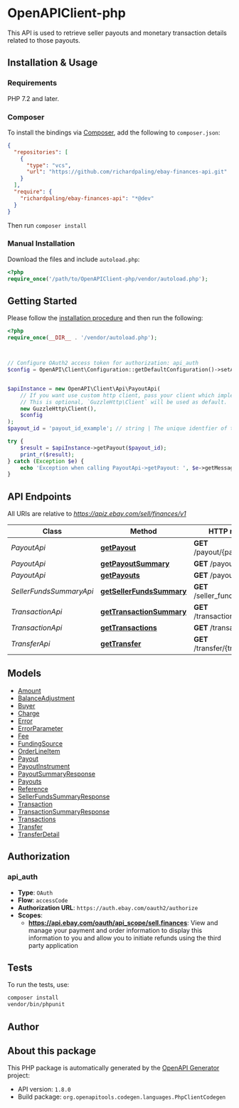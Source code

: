 # OpenAPIClient-php

This API is used to retrieve seller payouts and monetary transaction details related to those payouts.


## Installation & Usage

### Requirements

PHP 7.2 and later.

### Composer

To install the bindings via [Composer](https://getcomposer.org/), add the following to `composer.json`:

```json
{
  "repositories": [
    {
      "type": "vcs",
      "url": "https://github.com/richardpaling/ebay-finances-api.git"
    }
  ],
  "require": {
    "richardpaling/ebay-finances-api": "*@dev"
  }
}
```

Then run `composer install`

### Manual Installation

Download the files and include `autoload.php`:

```php
<?php
require_once('/path/to/OpenAPIClient-php/vendor/autoload.php');
```

## Getting Started

Please follow the [installation procedure](#installation--usage) and then run the following:

```php
<?php
require_once(__DIR__ . '/vendor/autoload.php');



// Configure OAuth2 access token for authorization: api_auth
$config = OpenAPI\Client\Configuration::getDefaultConfiguration()->setAccessToken('YOUR_ACCESS_TOKEN');


$apiInstance = new OpenAPI\Client\Api\PayoutApi(
    // If you want use custom http client, pass your client which implements `GuzzleHttp\ClientInterface`.
    // This is optional, `GuzzleHttp\Client` will be used as default.
    new GuzzleHttp\Client(),
    $config
);
$payout_id = 'payout_id_example'; // string | The unique identfier of the payout is passed in as a path parameter at the end of the call URI. The getPayouts method can be used to retrieve the unique identifier of a payout, or the user can check Seller Hub to get the payout ID.

try {
    $result = $apiInstance->getPayout($payout_id);
    print_r($result);
} catch (Exception $e) {
    echo 'Exception when calling PayoutApi->getPayout: ', $e->getMessage(), PHP_EOL;
}

```

## API Endpoints

All URIs are relative to *https://apiz.ebay.com/sell/finances/v1*

Class | Method | HTTP request | Description
------------ | ------------- | ------------- | -------------
*PayoutApi* | [**getPayout**](docs/Api/PayoutApi.md#getpayout) | **GET** /payout/{payout_Id} | 
*PayoutApi* | [**getPayoutSummary**](docs/Api/PayoutApi.md#getpayoutsummary) | **GET** /payout_summary | 
*PayoutApi* | [**getPayouts**](docs/Api/PayoutApi.md#getpayouts) | **GET** /payout | 
*SellerFundsSummaryApi* | [**getSellerFundsSummary**](docs/Api/SellerFundsSummaryApi.md#getsellerfundssummary) | **GET** /seller_funds_summary | 
*TransactionApi* | [**getTransactionSummary**](docs/Api/TransactionApi.md#gettransactionsummary) | **GET** /transaction_summary | 
*TransactionApi* | [**getTransactions**](docs/Api/TransactionApi.md#gettransactions) | **GET** /transaction | 
*TransferApi* | [**getTransfer**](docs/Api/TransferApi.md#gettransfer) | **GET** /transfer/{transfer_Id} | 

## Models

- [Amount](docs/Model/Amount.md)
- [BalanceAdjustment](docs/Model/BalanceAdjustment.md)
- [Buyer](docs/Model/Buyer.md)
- [Charge](docs/Model/Charge.md)
- [Error](docs/Model/Error.md)
- [ErrorParameter](docs/Model/ErrorParameter.md)
- [Fee](docs/Model/Fee.md)
- [FundingSource](docs/Model/FundingSource.md)
- [OrderLineItem](docs/Model/OrderLineItem.md)
- [Payout](docs/Model/Payout.md)
- [PayoutInstrument](docs/Model/PayoutInstrument.md)
- [PayoutSummaryResponse](docs/Model/PayoutSummaryResponse.md)
- [Payouts](docs/Model/Payouts.md)
- [Reference](docs/Model/Reference.md)
- [SellerFundsSummaryResponse](docs/Model/SellerFundsSummaryResponse.md)
- [Transaction](docs/Model/Transaction.md)
- [TransactionSummaryResponse](docs/Model/TransactionSummaryResponse.md)
- [Transactions](docs/Model/Transactions.md)
- [Transfer](docs/Model/Transfer.md)
- [TransferDetail](docs/Model/TransferDetail.md)

## Authorization

### api_auth

- **Type**: `OAuth`
- **Flow**: `accessCode`
- **Authorization URL**: `https://auth.ebay.com/oauth2/authorize`
- **Scopes**: 
    - **https://api.ebay.com/oauth/api_scope/sell.finances**: View and manage your payment and order information to display this information to you and allow you to initiate refunds using the third party application

## Tests

To run the tests, use:

```bash
composer install
vendor/bin/phpunit
```

## Author



## About this package

This PHP package is automatically generated by the [OpenAPI Generator](https://openapi-generator.tech) project:

- API version: `1.8.0`
- Build package: `org.openapitools.codegen.languages.PhpClientCodegen`
